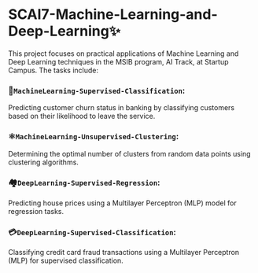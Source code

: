 # SCAI7-Machine-Learning-and-Deep-Learning✨
This project focuses on practical applications of Machine Learning and Deep Learning techniques in the MSIB program, AI Track, at Startup Campus. The tasks include:
### 👥`MachineLearning-Supervised-Classification`: 
Predicting customer churn status in banking by classifying customers based on their likelihood to leave the service.
### ⚛️`MachineLearning-Unsupervised-Clustering`: 
Determining the optimal number of clusters from random data points using clustering algorithms.
### 🏘️`DeepLearning-Supervised-Regression`: 
Predicting house prices using a Multilayer Perceptron (MLP) model for regression tasks.
### 💳`DeepLearning-Supervised-Classification`: 
Classifying credit card fraud transactions using a Multilayer Perceptron (MLP) for supervised classification.
